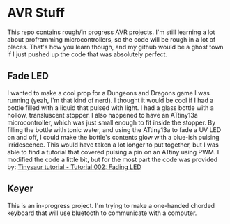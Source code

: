 # AVR Stuff
This repo contains rough/in progress AVR projects.
I'm still learning a lot about proframming microcontrollers, so the code will be rough in a lot of places. That's how you learn though, and my github would be a ghost town if I just pushed up the code that was absolutely perfect. 

## Fade LED
I wanted to make a cool prop for a Dungeons and Dragons game I was running (yeah, I'm that kind of nerd). I thought it would be cool if I had a bottle filled with a liquid that pulsed with light. 
I had a glass bottle with a hollow, transluscent stopper. I also happened to have an ATtiny13a microcontroller, which was just small enough to fit inside the stopper. By filling the bottle with tonic water, and using the ATtiny13a to fade a UV LED on and off, I could make the bottle's contents glow with a blue-ish pulsing irridescence. 
This would have taken a lot longer to put together, but I was able to find a tutorial that covered pulsing a pin on an ATtiny using PWM. I modified the code a little bit, but for the most part the code was provided by:
[Tinysaur tutorial - Tutorial 002: Fading LED](https://tinusaur.org/tutorials/tutorial-002-fading-led-x1/)

## Keyer
This is an in-progress project. I'm trying to make a one-handed chorded keyboard that will use bluetooth to communicate with a computer. 
